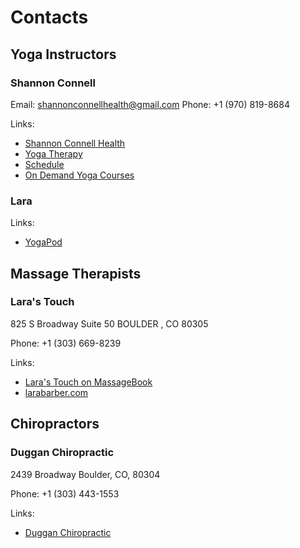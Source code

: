 # Contacts

## Yoga Instructors

### Shannon Connell

Email: [shannonconnellhealth@gmail.com](mailto:shannonconnellhealth@gmail.com)
Phone: +1 (970) 819-8684

Links:

- [Shannon Connell Health](https://www.shannonconnellhealth.com)
- [Yoga Therapy](https://www.shannonconnellhealth.com/yoga/yoga-therapy)
- [Schedule](https://www.shannonconnellhealth.com/yoga/schedule)
- [On Demand Yoga Courses](https://www.shannonconnellhealth.com/yoga/on-demand-yoga)

### Lara

Links:

- [YogaPod](https://yogapodboulderlongmont.com/team/lara-christine)

## Massage Therapists

### Lara's Touch

825 S Broadway
Suite 50
BOULDER , CO 80305

Phone: +1 (303) 669-8239

Links:

- [Lara's Touch on MassageBook](https://yogapodboulderlongmont.com/team/lara-christine)
- [larabarber.com](http://www.larabarber.com)

## Chiropractors

### Duggan Chiropractic

2439 Broadway
Boulder, CO, 80304

Phone: +1 (303) 443-1553

Links:

- [Duggan Chiropractic](https://dugganchiropractic.com)
